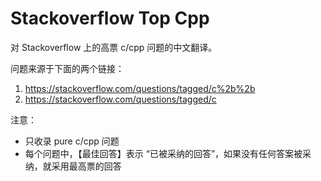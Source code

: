 # Stackoverflow Top Cpp

对 Stackoverflow 上的高票 c/cpp 问题的中文翻译。

问题来源于下面的两个链接：

 1. https://stackoverflow.com/questions/tagged/c%2b%2b
 2. https://stackoverflow.com/questions/tagged/c

 注意：
 - 只收录 pure c/cpp 问题
 - 每个问题中，【最佳回答】表示 “已被采纳的回答”，如果没有任何答案被采纳，就采用最高票的回答
